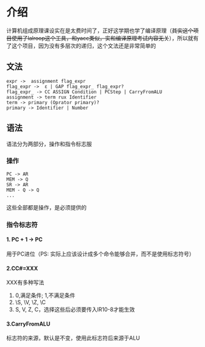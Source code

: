 # 介绍

计算机组成原理课设实在是太费时间了，正好这学期也学了编译原理（~~其实这个项目使用了lalroop这个工具，和yacc类似，实和编译原理考试内容无关~~），所以就有了这个项目，因为没有多层次的递归，这个文法还是非常简单的

## 文法

```
expr ->  assignment flag_expr
flag_expr ->  ε | GAP flag_expr_ flag_expr?
flag_expr_ -> CC ASSIGN Condition | PCStep | CarryFromALU
assignment -> term rux Identifier
term -> primary (Oprator primary)?
primary -> Identifier | Number
```

## 语法

语法分为两部分，操作和指令标志服

### 操作

```
PC -> AR
MEM -> Q
SR -> AR
MEM - Q -> Q
...
```

这些全部都是操作，是必须提供的

### 指令标志符

#### 1. PC + 1 -> PC

用于PC进位（PS: 实际上应该设计成多个命令能够合并，而不是使用标志符号）

#### 2.CC#=XXX

XXX有多种写法

1. 0,满足条件; 1,不满足条件
2. \S, \V, \Z, \C
3. S, V, Z, C，选择这些后必须要传入IR10-8才能生效

#### 3.CarryFromALU

标志符的来源，默认是不变，使用此标志符后来源于ALU
